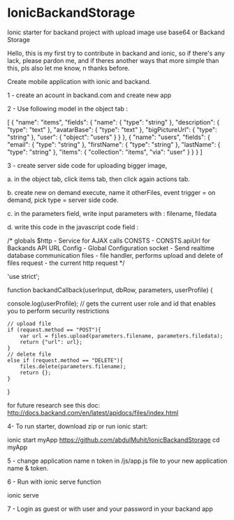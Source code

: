 # IonicBackandStorage
Ionic starter for backand project with upload image use base64 or Backand Storage

Hello, this is my first try to contribute in backand and ionic, so if there's any lack, please pardon me, 
and if theres another ways that more simple than this, 
pls also let me know, n thanks before.

Create mobile application with ionic and backand.

1 - create an acount in backand.com and create new app

2 - Use following model in the object tab :

[
  {
    "name": "items",
    "fields": {
      "name": {
        "type": "string"
      },
      "description": {
        "type": "text"
      },
      "avatarBase": {
        "type": "text"
      },
      "bigPictureUrl": {
        "type": "string"
      },
      "user": {
        "object": "users"
      }
    }
  },
  {
    "name": "users",
    "fields": {
      "email": {
        "type": "string"
      },
      "firstName": {
        "type": "string"
      },
      "lastName": {
        "type": "string"
      },
      "items": {
        "collection": "items",
        "via": "user"
      }
    }
  }
]

3 - create server side code for uploading bigger image, 

  a. in the object tab, click items tab, then click again actions tab.
  
  b. create new on demand execute, name it otherFiles, event trigger = on demand, pick type = server side code.
  
  c. in the parameters field, write input parameters with : filename, filedata
  
  d. write this code in the javascript code field  :
  
  
  /* globals
  $http - Service for AJAX calls 
  CONSTS - CONSTS.apiUrl for Backands API URL
  Config - Global Configuration
  socket - Send realtime database communication
  files - file handler, performs upload and delete of files
  request - the current http request
*/

'use strict';

function backandCallback(userInput, dbRow, parameters, userProfile) {

  console.log(userProfile); // gets the current user role and id that enables you to perform security restrictions
  
    // upload file
    if (request.method == "POST"){
        var url = files.upload(parameters.filename, parameters.filedata);
        return {"url": url};
    }
    // delete file
    else if (request.method == "DELETE"){
        files.delete(parameters.filename);
        return {};    
    }

}
  
for future research see this doc: http://docs.backand.com/en/latest/apidocs/files/index.html

4- To run starter, download zip or run ionic start:

ionic start myApp https://github.com/abdulMuhit/IonicBackandStorage
cd myApp

5 - change application name n token in /js/app.js file to your new application name & token.

6 - Run with ionic serve function

ionic serve

7 - Login as guest or with user and your password in your backand app


